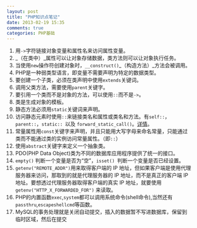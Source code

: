 ```yaml
---
layout: post
title: "PHP知识点笔记"
date: 2013-02-19 15:35
comments: true
categories: PHP基础
---
```


1. 用`->`字符链接对象变量和属性名来访问属性变量。
2. _（在类中）_属性可以让对象存储数据，类方法则可以让对象执行任务。
3. 当使用`new`操作符创建对象时，`__construct()`_（构造方法）_方法会被调用。
4. PHP是一种弱类型语言，即变量不需要声明为特定的数据类型。
5. 要创建一个子类，必须在类声明中使用`extends`关键词。
6. 调用父类方法，需要使用`parent`关键字。
7. 要引用一个类而不是对象的方法，可以使用`::`而不是`->`。
8. 类是生成对象的模板。
9. 静态方法必须用`static`关键词来声明。
10. 访问静态元素时使用`::`来链接类名和属性或类名和方法。有`self::`，`parent::`，`static:: `以及 `forward_static_call()`。[详情](http://php.net/manual/zh/language.oop5.late-static-bindings.php)。
11. 常量属性用`const`关键字来声明，并且只能用大写字母来命名常量，只能通过类而不能通过类的实例访问常量属性。（即`::`）
12. 使用`abstract`关键字来定义一个抽象类。
13. PDO(PHP Data Object)类为不同的数据库应用程序提供了统一的接口。
14. `empty()` 判断一个变量是否为“空”，`isset() `判断一个变量是否已经设置。
15. `getenv("REMOTE_ADDR")`用来取得客户端的 IP 地址，但如果客户端是使用代理服务器来访问，那取到的就是代理服务器的 IP 地址，而不是真正的客户端 IP 地址。要想透过代理服务器取得客户端的真实 IP 地址，就要使用 `getenv("HTTP_X_FORWARDED_FOR")` 来读取。
16. PHP的内置函数`exec`,`system`都可以调用系统命令(shell命令),当然还有`passthru`,`escapeshellcmd`等函数。
17. MySQL的事务处理就是关闭自动提交，插入的数据暂不写进数据库，保留到临时区域，然后在提交